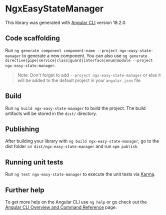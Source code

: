 # NgxEasyStateManager

This library was generated with [Angular CLI](https://github.com/angular/angular-cli) version 18.2.0.

## Code scaffolding

Run `ng generate component component-name --project ngx-easy-state-manager` to generate a new component. You can also use `ng generate directive|pipe|service|class|guard|interface|enum|module --project ngx-easy-state-manager`.
> Note: Don't forget to add `--project ngx-easy-state-manager` or else it will be added to the default project in your `angular.json` file. 

## Build

Run `ng build ngx-easy-state-manager` to build the project. The build artifacts will be stored in the `dist/` directory.

## Publishing

After building your library with `ng build ngx-easy-state-manager`, go to the dist folder `cd dist/ngx-easy-state-manager` and run `npm publish`.

## Running unit tests

Run `ng test ngx-easy-state-manager` to execute the unit tests via [Karma](https://karma-runner.github.io).

## Further help

To get more help on the Angular CLI use `ng help` or go check out the [Angular CLI Overview and Command Reference](https://angular.dev/tools/cli) page.
